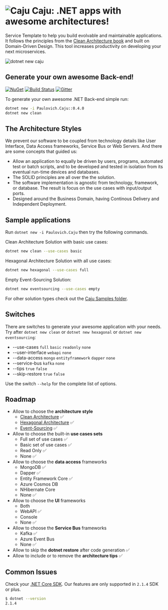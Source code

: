 ![Caju](https://raw.githubusercontent.com/ivanpaulovich/caju/master/images/caju-icon.png) Caju: .NET apps with awesome architectures!
=========
Service Template to help you build evolvable and maintainable applications. It follows the principles from the [Clean Architecture book](https://www.amazon.com/Clean-Architecture-Craftsmans-Software-Structure/dp/0134494164) and built on Domain-Driven Design. This tool increases productivity on developing your next microservices.

![dotnet new caju](https://raw.githubusercontent.com/ivanpaulovich/caju/master/images/dotnet-new-caju-0.2.84.gif)

## Generate your own awesome Back-end!
<a href="https://www.nuget.org/packages/Paulovich.Caju/" rel="Paulovich.Caju">![NuGet](https://buildstats.info/nuget/paulovich.caju)</a> [![Build Status](https://travis-ci.org/ivanpaulovich/dotnet-new-caju.svg?branch=master)](https://travis-ci.org/ivanpaulovich/dotnet-new-caju) [![Gitter](https://img.shields.io/badge/chat-on%20gitter-blue.svg)](https://gitter.im/ivanpaulovich/)

To generate your own awesome .NET Back-end simple run:

```sh
dotnet new -i Paulovich.Caju::0.4.0
dotnet new clean
```

## The Architecture Styles

We prevent our software to be coupled from technology details like User Interface, Data Access frameworks, Service Bus or Web Servers. And there are some concepts that guided us:

* Allow an application to equally be driven by users, programs, automated test or batch scripts, and to be developed and tested in isolation from its eventual run-time devices and databases.
* The SOLID principles are all over the the solution.
* The software implementation is agnostic from technology, framework, or database. The result is focus on the  use cases with input/output ports.
* Designed around the Business Domain, having Continous Delivery and Independent Deployment.

## Sample applications

Run `dotnet new -i Paulovich.Caju` then try the following commands.

Clean Architecture Solution with basic use cases:

```sh
dotnet new clean --use-cases basic
```

Hexagonal Architecture Solution with all use cases:

```sh
dotnet new hexagonal --use-cases full
```

Empty Event-Sourcing Solution:

```sh
dotnet new eventsourcing --use-cases empty
```

For olher solution types check out the [Caju Samples folder](https://github.com/ivanpaulovich/caju/tree/master/samples).

## Switches

There are switches to generate your awesome application with your needs. Try after `dotnet new clean` or `dotnet new hexagonal` or `dotnet new eventsourcing`:

* --use-cases `full` `basic` `readonly` `none`
* --user-interface `webapi` `none`
* --data-access `mongo` `entityframework` `dapper` `none`
* --service-bus `kafka` `none`
* --tips `true` `false`
* --skip-restore `true` `false`

Use the switch `--help` for the complete list of options.

## Roadmap

* Allow to choose the **architecture style**
  * [Clean Architecture](https://github.com/ivanpaulovich/manga) :white_check_mark:
  * [Hexagonal Architecture](https://github.com/ivanpaulovich/acerola) :white_check_mark:
  * [Event-Sourcing](https://github.com/ivanpaulovich/castanha) :white_check_mark:
* Allow to choose the built-in **use cases sets**
  * Full set of use cases :white_check_mark:
  * Basic set of use cases :white_check_mark:
  * Read Only :white_check_mark: 
  * None :white_check_mark:	
* Allow to choose the **data access** frameworks 
  * MongoDB :white_check_mark:
  * Dapper :white_check_mark:
  * Entity Framework Core :white_check_mark:
  * Azure Cosmos DB
  * NHibernate Core
  * None :white_check_mark:
* Allow to choose the **UI** frameworks
  * Both
  * WebAPI :white_check_mark:
  * Console 
  * None :white_check_mark:
* Allow to choose the **Service Bus** frameworks
  * Kafka :white_check_mark:
  * Azure Event Bus
  * None :white_check_mark:
* Allow to skip the **dotnet restore** after code generation :white_check_mark:
* Allow to include or to remove the **architecture tips** :white_check_mark:

## Common Issues

Check your [.NET Core SDK](https://www.microsoft.com/net/download/windows). Our features are only supported in `2.1.4` SDK or plus.

```sh
$ dotnet --version
2.1.4
```
